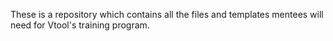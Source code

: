 These is a repository which contains all the files and templates mentees will need for Vtool's training program.
